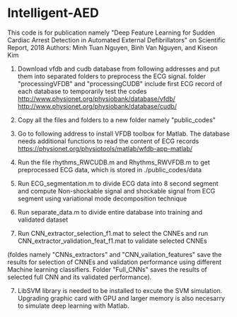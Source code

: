 # Intelligent-AED
This code is for publication namely "Deep Feature Learning for Sudden Cardiac Arrest Detection in Automated External Defibrillators" on Scientific Report, 2018
Authors: Minh Tuan Nguyen, Binh Van Nguyen, and Kiseon Kim

1) Download vfdb and cudb database from following addresses and put them into separated folders to preprocess the ECG signal.
folder "processingVFDB" and "processingCUDB" include first ECG record of each database to temporarily test the codes
 http://www.physionet.org/physiobank/database/vfdb/
 http://www.physionet.org/physiobank/database/cudb/

2) Copy all the files and folders to a new folder namely "public_codes"

3) Go to following address to install VFDB toolbox for Matlab. The database needs additional functions to read the content of ECG records
https://physionet.org/physiotools/matlab/wfdb-app-matlab/

3) Run the file rhythms_RWCUDB.m and Rhythms_RWVFDB.m to get preprocessed ECG data, which is stored in ./public_codes/data

4) Run ECG_segmentation.m to divide ECG data into 8 second segment and compute Non-shockable signal and shockable signal from ECG segment using variational mode decomposition technique

5) Run separate_data.m to divide entire database into training and validated dataset

6) Run CNN_extractor_selection_f1.mat to select the CNNEs and run CNN_extractor_validation_feat_f1.mat to validate selected CNNEs

(foldes namely "CNNs_extractors" and "CNN_vailation_features" save the results for selection of CNNEs and validation performance using different Machine learning classifiers.
Folder "Full_CNNs" saves the results of selected full CNN and its validated performance).

7) LibSVM library is needed to be installed to excute the SVM simulation. Upgrading graphic card with GPU and larger memory is also necesarry to simulate deep learning with Matlab.
